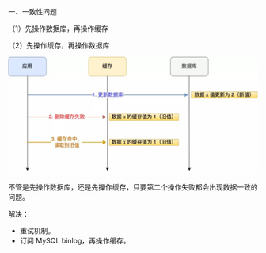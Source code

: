 一、一致性问题

（1）先操作数据库，再操作缓存

（2）先操作缓存，再操作数据库

![](../resource/先修改数据库后修改缓存.jpg)

不管是先操作数据库，还是先操作缓存，只要第二个操作失败都会出现数据一致的问题。



解决：

- 重试机制。
- 订阅 MySQL binlog，再操作缓存。